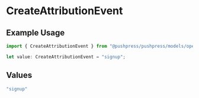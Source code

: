 # CreateAttributionEvent

## Example Usage

```typescript
import { CreateAttributionEvent } from "@pushpress/pushpress/models/operations";

let value: CreateAttributionEvent = "signup";
```

## Values

```typescript
"signup"
```